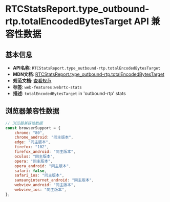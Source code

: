 # RTCStatsReport.type_outbound-rtp.totalEncodedBytesTarget API 兼容性数据

## 基本信息

- **API名称**: `RTCStatsReport.type_outbound-rtp.totalEncodedBytesTarget`
- **MDN文档**: [RTCStatsReport.type_outbound-rtp.totalEncodedBytesTarget](https://developer.mozilla.org/docs/Web/API/RTCOutboundRtpStreamStats/totalEncodedBytesTarget)
- **规范文档**: [查看规范](https://w3c.github.io/webrtc-stats/#dom-rtcoutboundrtpstreamstats-totalencodedbytestarget)
- **标签**: `web-features:webrtc-stats`
- **描述**: `totalEncodedBytesTarget` in 'outbound-rtp' stats

## 浏览器兼容性数据

```javascript
// 浏览器兼容性数据
const browserSupport = {
    chrome: "80",
    chrome_android: "同主版本",
    edge: "同主版本",
    firefox: "102",
    firefox_android: "同主版本",
    oculus: "同主版本",
    opera: "同主版本",
    opera_android: "同主版本",
    safari: false,
    safari_ios: "同主版本",
    samsunginternet_android: "同主版本",
    webview_android: "同主版本",
    webview_ios: "同主版本",
};

```

